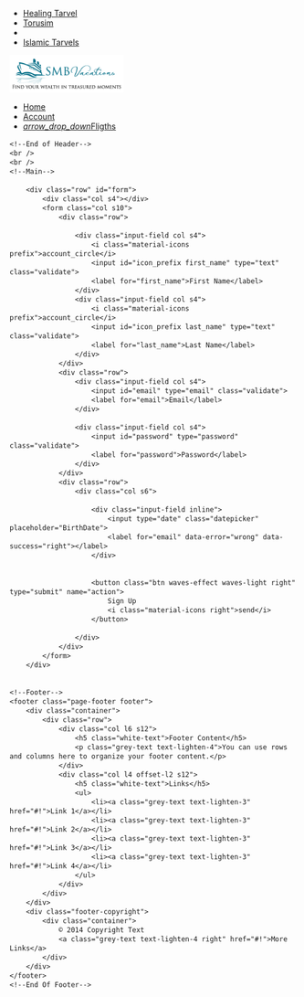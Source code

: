 <!DOCTYPE html>
<html>
<head>
    <meta charset="utf-8" />
	<script src="Scripts/jquery-3.1.1.js"></script>
	<script src="Scripts/materialize/materialize.js"></script>
	<link href="content/materialize/css/materialize.css" rel="stylesheet" />
	<link href="css/StyleSheet1.css" rel="stylesheet" />
	<link href="css/Account Stylesheet.css" rel="stylesheet" />
	<link href="http://fonts.googleapis.com/icon?family=Material+Icons" rel="stylesheet">
	<link href="https://fonts.googleapis.com/css?family=Lobster" rel="stylesheet">
    <title></title>
</head>
<body>
	<!-- Dropdown Structure -->
	<ul id="dropdown1" class="dropdown-content">
		<li><a href="#!">Healing Tarvel</a></li>
		<li><a href="#!">Torusim</a></li>
		<li class="divider"></li>
		<li><a href="#!">Islamic Tarvels</a></li>
	</ul>
	<!--Header-->
	<nav>
		<div class="nav-wrapper navbar">
			<a href="Main Page.html" class="brand-logo right logo"><img src="IMAGES/Travel-Agency-Logo-6.png" width="200" /></a>
			<ul id="nav-mobile" class="left hide-on-med-and-down">
				<li><a href="Main Page.html">Home</a></li>
				<li><a href="badges.html">Account</a></li>
				<li><a class="dropdown-button" href="#!" data-activates="dropdown1"><i class="material-icons right">arrow_drop_down</i>Fligths</a></li>
			</ul>
		</div>
	</nav>

	<!--End of Header-->
	<br />
	<br />
	<!--Main-->
	
		<div class="row" id="form">
			<div class="col s4"></div>
			<form class="col s10">
				<div class="row">
					
					<div class="input-field col s4">
						<i class="material-icons prefix">account_circle</i>
						<input id="icon_prefix first_name" type="text" class="validate">
						<label for="first_name">First Name</label>
					</div>
					<div class="input-field col s4">
						<i class="material-icons prefix">account_circle</i>
						<input id="icon_prefix last_name" type="text" class="validate">
						<label for="last_name">Last Name</label>
					</div>
				</div>
				<div class="row">
					<div class="input-field col s4">
						<input id="email" type="email" class="validate">
						<label for="email">Email</label>
					</div>

					<div class="input-field col s4">
						<input id="password" type="password" class="validate">
						<label for="password">Password</label>
					</div>
				</div>
				<div class="row">
					<div class="col s6">
						
						<div class="input-field inline">
							<input type="date" class="datepicker" placeholder="BirthDate">
							<label for="email" data-error="wrong" data-success="right"></label>
						</div>


						<button class="btn waves-effect waves-light right" type="submit" name="action">
							Sign Up
							<i class="material-icons right">send</i>
						</button>

					</div>
				</div>
			</form>
		</div>


	<!--Footer-->
	<footer class="page-footer footer">
		<div class="container">
			<div class="row">
				<div class="col l6 s12">
					<h5 class="white-text">Footer Content</h5>
					<p class="grey-text text-lighten-4">You can use rows and columns here to organize your footer content.</p>
				</div>
				<div class="col l4 offset-l2 s12">
					<h5 class="white-text">Links</h5>
					<ul>
						<li><a class="grey-text text-lighten-3" href="#!">Link 1</a></li>
						<li><a class="grey-text text-lighten-3" href="#!">Link 2</a></li>
						<li><a class="grey-text text-lighten-3" href="#!">Link 3</a></li>
						<li><a class="grey-text text-lighten-3" href="#!">Link 4</a></li>
					</ul>
				</div>
			</div>
		</div>
		<div class="footer-copyright">
			<div class="container">
				© 2014 Copyright Text
				<a class="grey-text text-lighten-4 right" href="#!">More Links</a>
			</div>
		</div>
	</footer>
	<!--End Of Footer-->
</body>
</html>
<script type="text/javascript">
	$(document).ready(function () {
		Materialize.updateTextFields();
	});

	$('.datepicker').pickadate({
		selectMonths: true, // Creates a dropdown to control month
		selectYears: 15 // Creates a dropdown of 15 years to control year
	});

</script>
